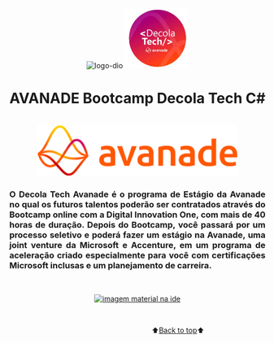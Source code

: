 <a name="back-to-top"></a>

 <p align="center">
    <img height="120px" src="https://github.com/marcosbarker/starting.net/blob/main/assets/logo_dio.png" alt="logo-dio">
    <img height="120px" src="/assets/logoDecola.jpeg" alt="logo decola">
    </p>

<h1 align="center">AVANADE Bootcamp Decola Tech C#</h1>

<br/>
<div align="center">
<img  height="100px"  src="/assets/avanade.png">
</div>
<h3 align="justify">O Decola Tech Avanade é o programa de Estágio da Avanade no qual os futuros talentos poderão ser contratados através do Bootcamp online com a Digital Innovation One, com mais de 40 horas de duração. Depois do Bootcamp, você passará por um processo seletivo e poderá fazer um estágio na Avanade, uma joint venture da Microsoft e Accenture, em um programa de aceleração criado especialmente para você com certificações Microsoft inclusas e um planejamento de carreira.</h3>
   
<br/>

<p align="center">
    <a href="">
        <img height="400px" src="https://github.com/marcosbarker/starting.net/blob/main/assets/img_exerc.jpg" alt="imagem material na ide">
    </a>
        </p>

<br/>


&emsp;&emsp;&emsp;&emsp;&emsp;&emsp;&emsp;&emsp;&emsp;&emsp;&emsp;&emsp;&emsp;&emsp;&emsp;&emsp;&emsp;&emsp;&emsp;&emsp;⬆️[Back to top](#back-to-top)⬆️ 

